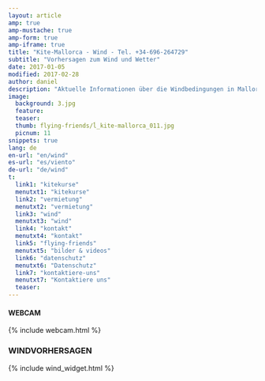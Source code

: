 ```yaml
---
layout: article
amp: true
amp-mustache: true
amp-form: true
amp-iframe: true
title: "Kite-Mallorca - Wind - Tel. +34-696-264729"
subtitle: "Vorhersagen zum Wind und Wetter"
date: 2017-01-05
modified: 2017-02-28
author: daniel
description: "Aktuelle Informationen über die Windbedingungen in Mallorca."
image:
  background: 3.jpg
  feature:
  teaser:
  thumb: flying-friends/ĺ_kite-mallorca_011.jpg
  picnum: 11
snippets: true
lang: de
en-url: "en/wind"
es-url: "es/viento"
de-url: "de/wind"
t:
  link1: "kitekurse"
  menutxt1: "kitekurse"
  link2: "vermietung"
  menutxt2: "vermietung"
  link3: "wind"
  menutxt3: "wind"
  link4: "kontakt"
  menutxt4: "kontakt"
  link5: "flying-friends"
  menutxt5: "bilder & videos"
  link6: "datenschutz"
  menutxt6: "Datenschutz"
  link7: "kontaktiere-uns"
  menutxt7: "Kontaktiere uns"
  teaser:
---
```


#### WEBCAM 

{% include webcam.html %}

### WINDVORHERSAGEN

{% include wind_widget.html %}





